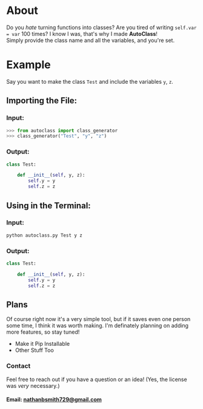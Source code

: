 # About

Do you *hate* turning functions into classes? Are you tired of writing `self.var = var` 100 times?
I know I was, that's why I made **AutoClass**!  
Simply provide the class name and all the variables, and you're set.

# Example

Say you want to make the class `Test` and include the variables `y`, `z`.

  ## Importing the File:

  ### Input:
  ```python
  >>> from autoclass import class_generator
  >>> class_generator("Test", "y", "z")
  ```
  ### Output:
  ```python
  class Test:

      def __init__(self, y, z):
          self.y = y
          self.z = z
  ```

  ## Using in the Terminal:

  ### Input:
  ```python
  python autoclass.py Test y z
  ```
  ### Output:
  ```python
  class Test:

      def __init__(self, y, z):
          self.y = y
          self.z = z
  ```

## Plans
Of course right now it's a very simple tool, but if it saves even one person some time, I think it was worth making. 
I'm definately planning on adding more features, so stay tuned!
- Make it Pip Installable
- Other Stuff Too
### Contact
Feel free to reach out if you have a question or an idea!
(Yes, the license was *very* necessary.)
#### Email: nathanbsmith729@gmail.com
